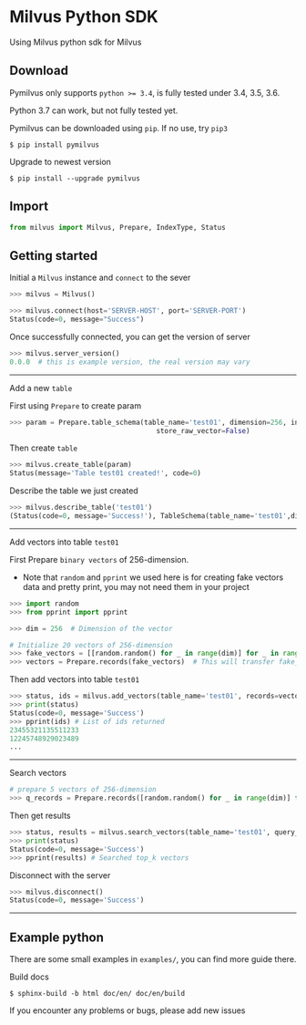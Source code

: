 # Milvus Python SDK

Using Milvus python sdk for Milvus

Download
---
Pymilvus only supports `python >= 3.4`, is fully tested under 3.4, 3.5, 3.6.

Python 3.7 can work, but not fully tested yet.

Pymilvus can be downloaded using `pip`. If no use, try `pip3`
```$
$ pip install pymilvus
```

Upgrade to newest version
```$
$ pip install --upgrade pymilvus
```
## Import

```python
from milvus import Milvus, Prepare, IndexType, Status
```

## Getting started

Initial a `Milvus` instance and  `connect` to the sever

```python
>>> milvus = Milvus()

>>> milvus.connect(host='SERVER-HOST', port='SERVER-PORT')
Status(code=0, message="Success")
```
Once successfully connected, you can get the version of server

```python
>>> milvus.server_version()
0.0.0  # this is example version, the real version may vary
```
---

Add a new `table`


First using `Prepare` to create param
```python
>>> param = Prepare.table_schema(table_name='test01', dimension=256, index_type=IndexType.IDMAP,
                                    store_raw_vector=False)
```
Then create `table`
```python
>>> milvus.create_table(param)
Status(message='Table test01 created!', code=0)
```

Describe the table we just created
```python
>>> milvus.describe_table('test01')
(Status(code=0, message='Success!'), TableSchema(table_name='test01',dimension=256, index_type=1, store_raw_vector=False))
```

---

Add vectors into table `test01`

First Prepare `binary vectors` of 256-dimension.

- Note that `random` and `pprint` we used here is for creating fake vectors data and pretty print, you may not need them in your project

```python
>>> import random
>>> from pprint import pprint

>>> dim = 256  # Dimension of the vector

# Initialize 20 vectors of 256-dimension
>>> fake_vectors = [[random.random() for _ in range(dim)] for _ in range(20)]
>>> vectors = Prepare.records(fake_vectors)  # This will transfer fake_vector to binary data
```

Then add vectors into table `test01`
```python
>>> status, ids = milvus.add_vectors(table_name='test01', records=vectors)
>>> print(status)
Status(code=0, message='Success')
>>> pprint(ids) # List of ids returned
23455321135511233
12245748929023489
...
```
---
Search vectors

```python
# prepare 5 vectors of 256-dimension
>>> q_records = Prepare.records([random.random() for _ in range(dim)] for _ in range(5)]
```

Then get results
```python
>>> status, results = milvus.search_vectors(table_name='test01', query_records=q_records, top_k=10)
>>> print(status)
Status(code=0, message='Success')
>>> pprint(results) # Searched top_k vectors
```


Disconnect with the server
```python
>>> milvus.disconnect()
Status(code=0, message='Success')
```

---

## Example python
There are some small examples in `examples/`, you can find more guide there.

Build docs
```$
$ sphinx-build -b html doc/en/ doc/en/build
```


If you encounter any problems or bugs, please add new issues
